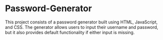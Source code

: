 # Password-Generator
This project consists of a password generator built using HTML, JavaScript, and CSS. The generator allows users to input their username and password, but it also provides default functionality if either input is missing.
